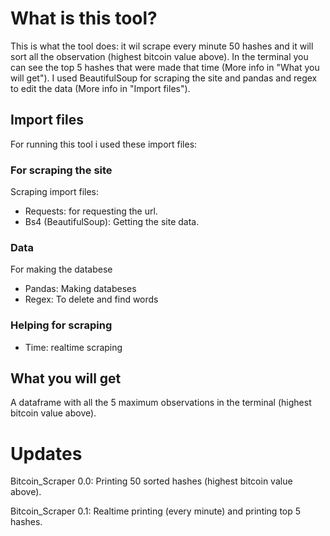 # What is this tool?
This is what the tool does: it wil scrape every minute 50 hashes and it will sort all the observation (highest bitcoin value above).
In the terminal you can see the top 5 hashes that were made that time (More info in "What you will get").
I used BeautifulSoup for scraping the site and pandas and regex to edit the data (More info in "Import files").

## Import files
For running this tool i used these import files:

### For scraping the site
Scraping import files:
- Requests: for requesting the url.
- Bs4 (BeautifulSoup): Getting the site data.
### Data
For making the databese
- Pandas: Making databeses
- Regex: To delete and find words
### Helping for scraping
- Time: realtime scraping

## What you will get
A dataframe with all the 5 maximum observations in the terminal (highest bitcoin value above).

# Updates
Bitcoin_Scraper 0.0: Printing 50 sorted hashes (highest bitcoin value above).

Bitcoin_Scraper 0.1: Realtime printing (every minute) and printing top 5 hashes.